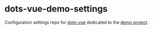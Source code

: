 # dots-vue-demo-settings

Configuration settings repo for [dots-vue](https://github.com/chartes/dots-vue) dedicated to the [demo project](https://dots.chartes.psl.eu/vue-demo/).
